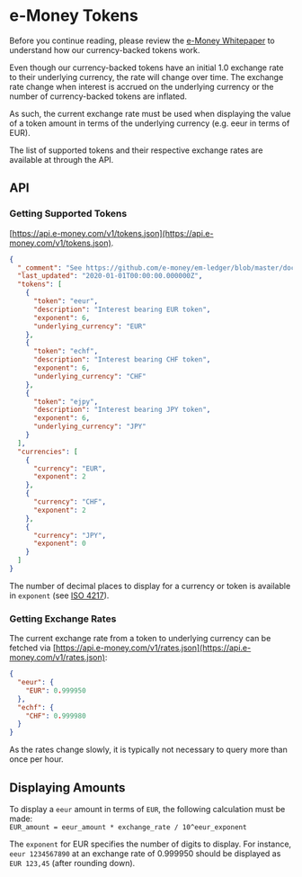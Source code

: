 # e-Money Tokens

Before you continue reading, please review the [e-Money Whitepaper](https://e-money.com/documents/e-Money%20Whitepaper.pdf) to understand how our currency-backed tokens work.

Even though our currency-backed tokens have an initial 1.0 exchange rate to their underlying currency, the rate will change over time. The exchange rate change
when interest is accrued on the underlying currency or the number of currency-backed tokens are inflated.

As such, the current exchange rate must be used when displaying the value of a token amount in terms of the underlying currency (e.g. eeur in terms of EUR).

The list of supported tokens and their respective exchange rates are available at through the API.

## API

### Getting Supported Tokens

[https://api.e-money.com/v1/tokens.json](https://api.e-money.com/v1/tokens.json).

```json
{
  "_comment": "See https://github.com/e-money/em-ledger/blob/master/docs/tokens.md",
  "last_updated": "2020-01-01T00:00:00.000000Z",
  "tokens": [
    {
      "token": "eeur",
      "description": "Interest bearing EUR token",
      "exponent": 6,
      "underlying_currency": "EUR"
    },
    {
      "token": "echf",
      "description": "Interest bearing CHF token",
      "exponent": 6,
      "underlying_currency": "CHF"
    },
    {
      "token": "ejpy",
      "description": "Interest bearing JPY token",
      "exponent": 6,
      "underlying_currency": "JPY"
    }
  ],
  "currencies": [
    {
      "currency": "EUR",
      "exponent": 2
    },
    {
      "currency": "CHF",
      "exponent": 2
    },
    {
      "currency": "JPY",
      "exponent": 0
    }
  ]
}
```

The number of decimal places to display for a currency or token is available in `exponent` (see [ISO 4217](https://www.iso.org/iso-4217-currency-codes.html)).

### Getting Exchange Rates

The current exchange rate from a token to underlying currency can be fetched via [https://api.e-money.com/v1/rates.json](https://api.e-money.com/v1/rates.json):

```json
{
  "eeur": {
    "EUR": 0.999950
  },
  "echf": {
    "CHF": 0.999980
  }
}
```

As the rates change slowly, it is typically not necessary to query more than once per hour.

## Displaying Amounts

To display a `eeur` amount in terms of `EUR`, the following calculation must be made:  
`EUR_amount = eeur_amount * exchange_rate / 10^eeur_exponent`

The `exponent` for EUR specifies the number of digits to display. For instance, `eeur 1234567890` at an exchange rate of 0.999950 should be displayed as `EUR 123,45` (after rounding down).
